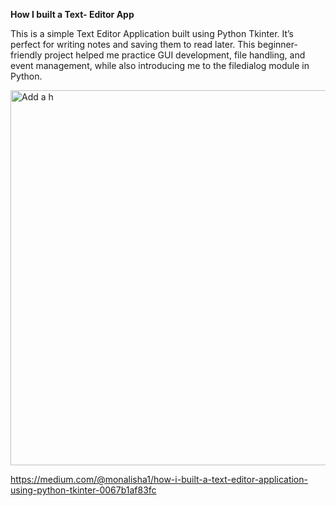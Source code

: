 **How I built a Text- Editor App**

This is a simple Text Editor Application built using Python Tkinter.
It’s perfect for writing notes and saving them to read later.
This beginner-friendly project helped me practice GUI development, file handling, and event management, while also introducing me to the filedialog module in Python.

<img width="1280" height="600" alt="Add a h" src="https://github.com/user-attachments/assets/c1270b5e-5adf-443d-b1fc-fde69e4ad861" />

https://medium.com/@monalisha1/how-i-built-a-text-editor-application-using-python-tkinter-0067b1af83fc
